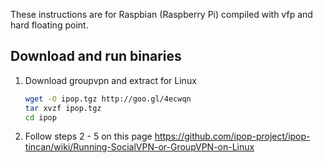These instructions are for Raspbian (Raspberry Pi) compiled with vfp and hard floating point.

## Download and run binaries

1.  Download groupvpn and extract for Linux

    ```bash
    wget -O ipop.tgz http://goo.gl/4ecwqn
    tar xvzf ipop.tgz
    cd ipop
    ```

2. Follow steps 2 - 5 on this page https://github.com/ipop-project/ipop-tincan/wiki/Running-SocialVPN-or-GroupVPN-on-Linux
